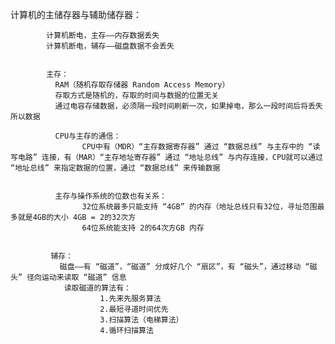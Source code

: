 计算机的主储存器与辅助储存器：

			计算机断电，主存——内存数据丢失
			计算机断电，辅存——磁盘数据不会丢失


			主存：
			  RAM（随机存取存储器 Random Access Memory）
			  存取方式是随机的，存取的时间与数据的位置无关
			  通过电容存储数据，必须隔一段时间刷新一次，如果掉电，那么一段时间后将丢失所以数据

			  CPU与主存的通信：
					CPU中有（MDR）“主存数据寄存器” 通过 “数据总线” 与主存中的 “读写电路” 连接，有（MAR）“主存地址寄存器” 通过 “地址总线” 与内存连接，CPU就可以通过 “地址总线” 来指定数据的位置，通过 “数据总线” 来传输数据


			  主存与操作系统的位数也有关系：
					32位系统最多只能支持 “4GB” 的内存（地址总线只有32位，寻址范围最多就是4GB的大小 4GB = 2的32次方
					64位系统能支持 2的64次方GB 内存


			 辅存：
			   磁盘——有 “磁道”，“磁道” 分成好几个 “扇区”，有 “磁头”，通过移动 “磁头” 径向运动来读取 “磁道” 信息
				读取磁道的算法有：
						1.先来先服务算法
						2.最短寻道时间优先
						3.扫描算法（电梯算法）
						4.循环扫描算法